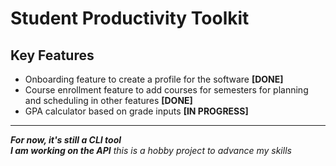 # Student Productivity Toolkit

## Key Features
- Onboarding feature to create a profile for the software **[DONE]**
- Course enrollment feature to add courses for semesters for planning and scheduling in other features **[DONE]**
- GPA calculator based on grade inputs **[IN PROGRESS]**

---

_**For now, it's still a CLI tool**_  
_**I am working on the API**_
_this is a hobby project to advance my skills_
